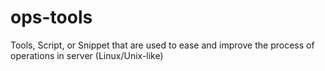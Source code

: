 # ops-tools
Tools, Script, or Snippet that are used to ease and improve the process of operations in server (Linux/Unix-like)
